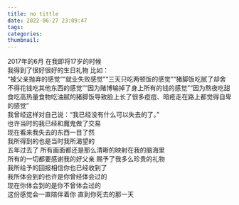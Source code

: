```yaml
---
title: no tittle
date: 2022-06-27 23:09:47
tags:
categories:
thumbnail:
---
```

<!-- more -->
2017年的6月 在我即将17岁的时候  
我得到了很好很好的生日礼物 比如：  
“被父亲抛弃的感觉”“就业失败感觉”“三天只吃两顿饭的感觉”“猪脚饭吃腻了却舍不得花钱吃其他东西的感觉”“因为赌博输掉了身上所有的钱的感觉”“因为熬夜吃甜食吃高热量食物吃油腻的猪脚饭导致脸上长了很多痘痘、暗疮走在路上都觉得自卑的感觉”  
我曾经这样对自己说：“我已经没有什么可以失去的了。”  
也许当时的我已经和魔鬼做了交易  
现在看来我失去的东西一目了然  
我所得到的也是当时我所渴望的  
五年过去了 所有画面都还是那么清晰的映射在我的脑海里  
所有的一切都要感谢我的好父亲 赐予了我多么珍贵的礼物  
我所给予的回报相信你也已经收到了  
我所体会到的也许是你曾经体会过的  
现在你体会到的是你不曾体会过的  
这份感觉会一直陪伴着你 直到你死去的那一天